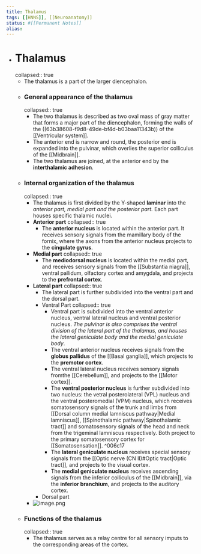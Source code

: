 ```yaml
---
title: Thalamus
tags: [[HNNS]], [[Neuroanatomy]] 
status: #[[Permanent Notes]] 
alias:
---
```


- # Thalamus
  collapsed:: true
	- The thalamus is a part of the larger diencephalon.
	- ### General appearance of the thalamus
	  collapsed:: true
		- The two thalamus is described as two oval mass of gray matter that forms a major part of the diencephalon, forming the walls of the ((63b38608-f9d8-49de-bf4d-b03baa11343b)) of the [[Ventricular system]].
		- The anterior end is narrow and round, the posterior end is expanded into the pulvinar, which overlies the superior colliculus of the [[Midbrain]].
		- The two thalamus are joined, at the anterior end by the **interthalamic adhesion**.
	- ### Internal organization of the thalamus
	  collapsed:: true
		- The thalamus is first divided by the Y-shaped **laminar** into the *anterior part, medial part and the posterior part.* Each part houses specific thalamic nuclei.
		- **Anterior part**
		  collapsed:: true
			- The **anterior nucleus** is located within the anterior part. It receives sensory signals from the mamillary body of the fornix, where the axons from the anterior nucleus projects to the **cingulate gyrus**.
		- **Medial part**
		  collapsed:: true
			- The **mediodorsal nucleus** is located within the medial part, and receives sensory signals from the [[Substantia niagra]], ventral pallidum, olfactory cortex and amygdala, and projects to the **prefrontal cortex**.
		- **Lateral part**
		  collapsed:: true
			- The lateral part is further subdivided into the ventral part and the dorsal part.
			- Ventral Part
			  collapsed:: true
				- Ventral part is subdivided into the ventral anterior nucleus, ventral lateral nucleus and ventral posterior nucleus. *The pulvinar is also comprises the ventral division of the lateral part of the thalamus, and houses the lateral geniculate body and the medial geniculate body*.
				- The ventral anterior nucleus receives signals from the  **globus pallidus** of the [[Basal ganglia]], which projects to the **premotor cortex**.
				- The ventral lateral nucleus receives sensory signals fromthe [[Cerebellum]], and projects to the [[Motor cortex]].
				- The **ventral posterior nucleus** is further subdivided into two nucleus: the vetral posterolateral (VPL) nucleus and the ventral posteromedial (VPM) nucleus, which receives somatosensory signals of the trunk and limbs from [[Dorsal column medial lamniscus pathway|Medial lamniscus]], [[Spinothalamic pathway|Spinothalamic tract]] and somatosensory signals of the head and neck from the trigeminal lamniscus respectively. Both project to the primary somatosensory cortex for [[Somatosensation]]. ^006c17
				- The **lateral geniculate nucleus** receives special sensory signals from the [[Optic nerve (CN II)#Optic tract|Optic tract]], and projects to the visual cortex.
				- The **medial geniculate nucleus** receives ascending signals from the inferior colliculus of the [[Midbrain]], via the **inferior branchium**, and projects to the auditory cortex.
			- Dorsal part
		- ![image.png](../assets/image_1672718273524_0.png)
	- ### Functions of the thalamus
	  collapsed:: true
		- The thalamus serves as a relay centre for all sensory imputs to the corresponding areas of the cortex.